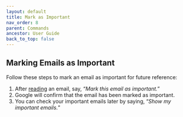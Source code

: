 ```yaml
---
layout: default
title: Mark as Important
nav_order: 8
parent: Commands
ancestor: User Guide
back_to_top: false
---
```


## Marking Emails as Important

Follow these steps to mark an email as important for future reference:

1. After [reading](https://egoranuchin.github.io/ea-billing-platform-test/user-guide/commands/read.html) an email, say, “*Mark this email as important.*”
2. Google will confirm that the email has been marked as important.
3. You can check your important emails later by saying, “*Show my important emails.*”
